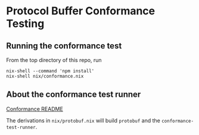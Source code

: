 # Protocol Buffer Conformance Testing

## Running the conformance test

From the top directory of this repo, run

```
nix-shell --command 'npm install'
nix-shell nix/conformance.nix
```

## About the conformance test runner

[Conformance README](https://github.com/protocolbuffers/protobuf/tree/master/conformance)

The derivations in `nix/protobuf.nix` will build `protobuf` and the
`conformance-test-runner`.
